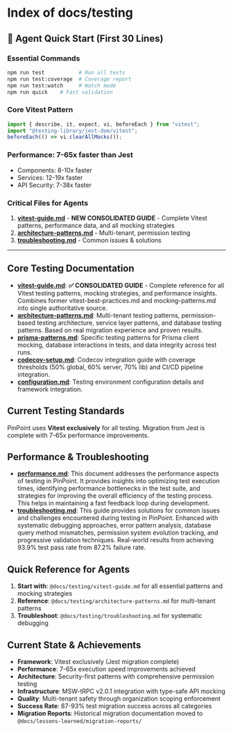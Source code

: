 # Index of docs/testing

## 🚀 Agent Quick Start (First 30 Lines)

### Essential Commands

```bash
npm run test           # Run all tests
npm run test:coverage  # Coverage report
npm run test:watch     # Watch mode
npm run quick    # Fast validation
```

### Core Vitest Pattern

```typescript
import { describe, it, expect, vi, beforeEach } from "vitest";
import "@testing-library/jest-dom/vitest";
beforeEach(() => vi.clearAllMocks());
```

### Performance: 7-65x faster than Jest

- Components: 8-10x faster
- Services: 12-19x faster
- API Security: 7-38x faster

### Critical Files for Agents

1. **[vitest-guide.md](./vitest-guide.md)** - **NEW CONSOLIDATED GUIDE** - Complete Vitest patterns, performance data, and all mocking strategies
2. **[architecture-patterns.md](./architecture-patterns.md)** - Multi-tenant, permission testing
3. **[troubleshooting.md](./troubleshooting.md)** - Common issues & solutions

---

## Core Testing Documentation

- **[vitest-guide.md](./vitest-guide.md)**: **✅ CONSOLIDATED GUIDE** - Complete reference for all Vitest testing patterns, mocking strategies, and performance insights. Combines former vitest-best-practices.md and mocking-patterns.md into single authoritative source.
- **[architecture-patterns.md](./architecture-patterns.md)**: Multi-tenant testing patterns, permission-based testing architecture, service layer patterns, and database testing patterns. Based on real migration experience and proven results.
- **[prisma-patterns.md](./prisma-patterns.md)**: Specific testing patterns for Prisma client mocking, database interactions in tests, and data integrity across test runs.
- **[codecov-setup.md](./codecov-setup.md)**: Codecov integration guide with coverage thresholds (50% global, 60% server, 70% lib) and CI/CD pipeline integration.
- **[configuration.md](./configuration.md)**: Testing environment configuration details and framework integration.

## Current Testing Standards

PinPoint uses **Vitest exclusively** for all testing. Migration from Jest is complete with 7-65x performance improvements.

## Performance & Troubleshooting

- **[performance.md](./performance.md)**: This document addresses the performance aspects of testing in PinPoint. It provides insights into optimizing test execution times, identifying performance bottlenecks in the test suite, and strategies for improving the overall efficiency of the testing process. This helps in maintaining a fast feedback loop during development.
- **[troubleshooting.md](./troubleshooting.md)**: This guide provides solutions for common issues and challenges encountered during testing in PinPoint. Enhanced with systematic debugging approaches, error pattern analysis, database query method mismatches, permission system evolution tracking, and progressive validation techniques. Real-world results from achieving 93.9% test pass rate from 87.2% failure rate.

## Quick Reference for Agents

1. **Start with**: `@docs/testing/vitest-guide.md` for all essential patterns and mocking strategies
2. **Reference**: `@docs/testing/architecture-patterns.md` for multi-tenant patterns
3. **Troubleshoot**: `@docs/testing/troubleshooting.md` for systematic debugging

## Current State & Achievements

- **Framework**: Vitest exclusively (Jest migration complete)
- **Performance**: 7-65x execution speed improvements achieved
- **Architecture**: Security-first patterns with comprehensive permission testing
- **Infrastructure**: MSW-tRPC v2.0.1 integration with type-safe API mocking
- **Quality**: Multi-tenant safety through organization scoping enforcement
- **Success Rate**: 87-93% test migration success across all categories
- **Migration Reports**: Historical migration documentation moved to `@docs/lessons-learned/migration-reports/`
